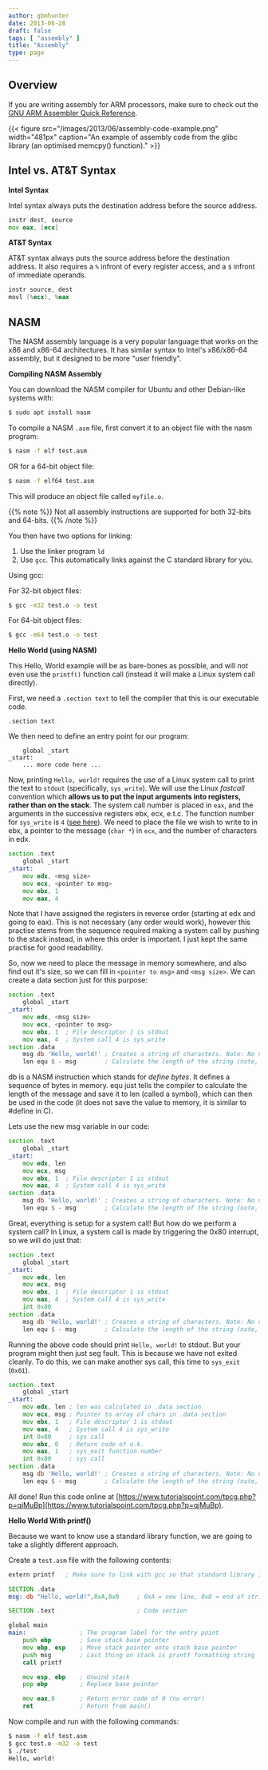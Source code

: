 ```yaml
---
author: gbmhunter
date: 2013-06-28
draft: false
tags: [ "assembly" ]
title: "Assembly"
type: page
---
```


## Overview

If you are writing assembly for ARM processors, make sure to check out the [GNU ARM Assembler Quick Reference](http://bel.gsi.de/scripts/gnu-arm-assy-quick-ref.pdf).

{{< figure src="/images/2013/06/assembly-code-example.png" width="481px" caption="An example of assembly code from the glibc library (an optimised memcpy() function)."  >}}

## Intel vs. AT&T Syntax

**Intel Syntax**

Intel syntax always puts the destination address before the source address.

```asm    
instr dest, source
mov eax, [ecx]
```

**AT&T Syntax**

AT&T syntax always puts the source address before the destination address. It also requires a `%` infront of every register access, and a `$` infront of immediate operands.

```asm    
instr source, dest
movl (%ecx), %eax
```

## NASM

The NASM assembly language is a very popular language that works on the x86 and x86-64 architectures. It has similar syntax to Intel's x86/x86-64 assembly, but it designed to be more "user friendly".

**Compiling NASM Assembly**

You can download the NASM compiler for Ubuntu and other Debian-like systems with:

```sh    
$ sudo apt install nasm
```

To compile a NASM `.asm` file, first convert it to an object file with the nasm program:

```sh    
$ nasm -f elf test.asm
```

OR for a 64-bit object file:

```sh    
$ nasm -f elf64 test.asm
```

This will produce an object file called `myfile.o`.

{{% note %}}
Not all assembly instructions are supported for both 32-bits and 64-bits.
{{% /note %}}

You then have two options for linking:

1. Use the linker program `ld`
2. Use `gcc`. This automatically links against the C standard library for you.

Using gcc:

For 32-bit object files:

```sh    
$ gcc -m32 test.o -o test
```

For 64-bit object files:

```sh    
$ gcc -m64 test.o -o test
```

**Hello World (using NASM)**

This Hello, World example will be as bare-bones as possible, and will not even use the `printf()` function call (instead it will make a Linux system call directly).

First, we need a `.section text` to tell the compiler that this is our executable code.

```    
.section text
```

We then need to define an entry point for our program:

```    
    global _start
_start:
    ... more code here ...
```

Now, printing `Hello, world!` requires the use of a Linux system call to print the text to `stdout` (specifically, `sys_write`). We will use the Linux _fastcall_ convention which **allows us to put the input arguments into registers, rather than on the stack**. The system call number is placed in `eax`, and the arguments in the successive registers ebx, ecx, e.t.c. The function number for `sys_write` is `4` ([see here](https://syscalls.kernelgrok.com/)). We need to place the file we wish to write to in ebx, a pointer to the message (`char *`) in `ecx`, and the number of characters in edx.

```asm    
section .text
    global _start
_start:
    mov edx, <msg size>
    mov ecx, <pointer to msg>
    mov ebx, 1
    mov eax, 4
```  

Note that I have assigned the registers in reverse order (starting at edx and going to eax). This is not necessary (any order would work), however this practise stems from the sequence required making a system call by pushing to the stack instead, in where this order is important. I just kept the same practise for good readability.

So, now we need to place the message in memory somewhere, and also find out it's size, so we can fill in `<pointer to msg>` and `<msg size>`. We can create a data section just for this purpose:

```asm    
section .text
    global _start
_start:
    mov edx, <msg size>
    mov ecx, <pointer to msg>
    mov ebx, 1  ; File descriptor 1 is stdout
    mov eax, 4  ; System call 4 is sys_write
section .data
    msg db 'Hello, world!' ; Creates a string of characters. Note: No null terminator.
    len equ $ - msg        ; Calculate the length of the string (note, this does not store anything in memory)
```

db is a NASM instruction which stands for _define bytes_. It defines a sequence of bytes in memory. equ just tells the compiler to calculate the length of the message and save it to len (called a symbol), which can then be used in the code (it does not save the value to memory, it is similar to #define in C).

Lets use the new msg variable in our code:

```asm    
section .text
    global _start
_start:
    mov edx, len
    mov ecx, msg
    mov ebx, 1  ; File descriptor 1 is stdout
    mov eax, 4  ; System call 4 is sys_write
section .data
    msg db 'Hello, world!' ; Creates a string of characters. Note: No null terminator.
    len equ $ - msg        ; Calculate the length of the string (note, this does not store anything in memory)
```

Great, everything is setup for a system call! But how do we perform a system call? In Linux, a system call is made by triggering the 0x80 interrupt, so we will do just that:

```asm    
section .text
    global _start
_start:
    mov edx, len
    mov ecx, msg
    mov ebx, 1  ; File descriptor 1 is stdout
    mov eax, 4  ; System call 4 is sys_write
    int 0x80
section .data
    msg db 'Hello, world!' ; Creates a string of characters. Note: No null terminator.
    len equ $ - msg        ; Calculate the length of the string (note, this does not store anything in memory)
```

Running the above code should print `Hello, world!` to stdout. But your program might then just seg fault. This is because we have not exited cleanly. To do this, we can make another sys call, this time to `sys_exit` (`0x01`).

```asm    
section .text
    global _start
_start:
    mov edx, len ; len was calculated in .data section
    mov ecx, msg ; Pointer to array of chars in .data section
    mov ebx, 1   ; File descriptor 1 is stdout
    mov eax, 4   ; System call 4 is sys_write
    int 0x80     ; sys call
    mov ebx, 0   ; Return code of o.k.
    mov eax, 1   ; sys_exit function number
    int 0x80     ; sys call
section .data
    msg db 'Hello, world!' ; Creates a string of characters. Note: No null terminator.
    len equ $ - msg        ; Calculate the length of the string (note, this does not store anything in memory)
```

All done! Run this code online at [https://www.tutorialspoint.com/tpcg.php?p=qjMuBp](https://www.tutorialspoint.com/tpcg.php?p=qjMuBp).

**Hello World With printf()**

Because we want to know use a standard library function, we are going to take a slightly different approach.

Create a `test.asm` file with the following contents:

```asm    
extern printf   ; Make sure to link with gcc so that standard library is automatically linked against

SECTION .data
msg: db "Hello, world!",0xA,0x0     ; 0xA = new line, 0x0 = end of string

SECTION .text                       ; Code section

global main
main:               ; The program label for the entry point
    push ebp        ; Save stack base pointer
    mov ebp, esp    ; Move stack pointer onto stack base pointer
    push msg        ; Last thing on stack is printf formatting string
    call printf

    mov esp, ebp    ; Unwind stack
    pop ebp         ; Replace base pointer

    mov eax,0       ; Return error code of 0 (no error)
    ret             ; Return from main()
```

Now compile and run with the following commands:

```sh    
$ nasm -f elf test.asm
$ gcc test.o -m32 -o test
$ ./test
Hello, world!
```
